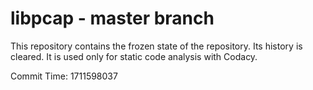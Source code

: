 # libpcap - master branch

This repository contains the frozen state of the repository.
Its history is cleared. It is used only for static code
analysis with Codacy.

Commit Time: 1711598037